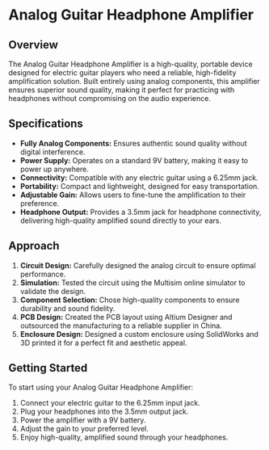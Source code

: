 # Analog Guitar Headphone Amplifier

## Overview
The Analog Guitar Headphone Amplifier is a high-quality, portable device designed for electric guitar players who need a reliable, high-fidelity amplification solution. Built entirely using analog components, this amplifier ensures superior sound quality, making it perfect for practicing with headphones without compromising on the audio experience.

## Specifications
- **Fully Analog Components:** Ensures authentic sound quality without digital interference.
- **Power Supply:** Operates on a standard 9V battery, making it easy to power up anywhere.
- **Connectivity:** Compatible with any electric guitar using a 6.25mm jack.
- **Portability:** Compact and lightweight, designed for easy transportation.
- **Adjustable Gain:** Allows users to fine-tune the amplification to their preference.
- **Headphone Output:** Provides a 3.5mm jack for headphone connectivity, delivering high-quality amplified sound directly to your ears.

## Approach
1. **Circuit Design:** Carefully designed the analog circuit to ensure optimal performance.
2. **Simulation:** Tested the circuit using the Multisim online simulator to validate the design.
3. **Component Selection:** Chose high-quality components to ensure durability and sound fidelity.
4. **PCB Design:** Created the PCB layout using Altium Designer and outsourced the manufacturing to a reliable supplier in China.
5. **Enclosure Design:** Designed a custom enclosure using SolidWorks and 3D printed it for a perfect fit and aesthetic appeal.

## Getting Started
To start using your Analog Guitar Headphone Amplifier:
1. Connect your electric guitar to the 6.25mm input jack.
2. Plug your headphones into the 3.5mm output jack.
3. Power the amplifier with a 9V battery.
4. Adjust the gain to your preferred level.
5. Enjoy high-quality, amplified sound through your headphones.

